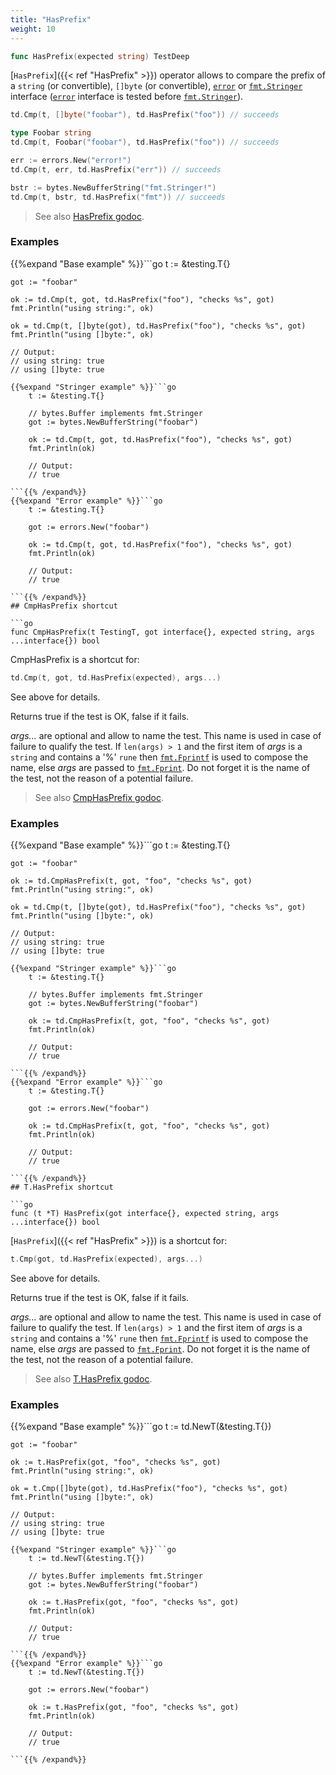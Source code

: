 ```yaml
---
title: "HasPrefix"
weight: 10
---
```


```go
func HasPrefix(expected string) TestDeep
```

[`HasPrefix`]({{< ref "HasPrefix" >}}) operator allows to compare the prefix of a `string` (or
convertible), `[]byte` (or convertible), [`error`](https://pkg.go.dev/builtin/#error) or [`fmt.Stringer`](https://pkg.go.dev/fmt/#Stringer)
interface ([`error`](https://pkg.go.dev/builtin/#error) interface is tested before [`fmt.Stringer`](https://pkg.go.dev/fmt/#Stringer)).

```go
td.Cmp(t, []byte("foobar"), td.HasPrefix("foo")) // succeeds

type Foobar string
td.Cmp(t, Foobar("foobar"), td.HasPrefix("foo")) // succeeds

err := errors.New("error!")
td.Cmp(t, err, td.HasPrefix("err")) // succeeds

bstr := bytes.NewBufferString("fmt.Stringer!")
td.Cmp(t, bstr, td.HasPrefix("fmt")) // succeeds
```


> See also [<i class='fas fa-book'></i> HasPrefix godoc](https://pkg.go.dev/github.com/maxatome/go-testdeep/td#HasPrefix).

### Examples

{{%expand "Base example" %}}```go
	t := &testing.T{}

	got := "foobar"

	ok := td.Cmp(t, got, td.HasPrefix("foo"), "checks %s", got)
	fmt.Println("using string:", ok)

	ok = td.Cmp(t, []byte(got), td.HasPrefix("foo"), "checks %s", got)
	fmt.Println("using []byte:", ok)

	// Output:
	// using string: true
	// using []byte: true

```{{% /expand%}}
{{%expand "Stringer example" %}}```go
	t := &testing.T{}

	// bytes.Buffer implements fmt.Stringer
	got := bytes.NewBufferString("foobar")

	ok := td.Cmp(t, got, td.HasPrefix("foo"), "checks %s", got)
	fmt.Println(ok)

	// Output:
	// true

```{{% /expand%}}
{{%expand "Error example" %}}```go
	t := &testing.T{}

	got := errors.New("foobar")

	ok := td.Cmp(t, got, td.HasPrefix("foo"), "checks %s", got)
	fmt.Println(ok)

	// Output:
	// true

```{{% /expand%}}
## CmpHasPrefix shortcut

```go
func CmpHasPrefix(t TestingT, got interface{}, expected string, args ...interface{}) bool
```

CmpHasPrefix is a shortcut for:

```go
td.Cmp(t, got, td.HasPrefix(expected), args...)
```

See above for details.

Returns true if the test is OK, false if it fails.

*args...* are optional and allow to name the test. This name is
used in case of failure to qualify the test. If `len(args) > 1` and
the first item of *args* is a `string` and contains a '%' `rune` then
[`fmt.Fprintf`](https://pkg.go.dev/fmt/#Fprintf) is used to compose the name, else *args* are passed to
[`fmt.Fprint`](https://pkg.go.dev/fmt/#Fprint). Do not forget it is the name of the test, not the
reason of a potential failure.


> See also [<i class='fas fa-book'></i> CmpHasPrefix godoc](https://pkg.go.dev/github.com/maxatome/go-testdeep/td#CmpHasPrefix).

### Examples

{{%expand "Base example" %}}```go
	t := &testing.T{}

	got := "foobar"

	ok := td.CmpHasPrefix(t, got, "foo", "checks %s", got)
	fmt.Println("using string:", ok)

	ok = td.Cmp(t, []byte(got), td.HasPrefix("foo"), "checks %s", got)
	fmt.Println("using []byte:", ok)

	// Output:
	// using string: true
	// using []byte: true

```{{% /expand%}}
{{%expand "Stringer example" %}}```go
	t := &testing.T{}

	// bytes.Buffer implements fmt.Stringer
	got := bytes.NewBufferString("foobar")

	ok := td.CmpHasPrefix(t, got, "foo", "checks %s", got)
	fmt.Println(ok)

	// Output:
	// true

```{{% /expand%}}
{{%expand "Error example" %}}```go
	t := &testing.T{}

	got := errors.New("foobar")

	ok := td.CmpHasPrefix(t, got, "foo", "checks %s", got)
	fmt.Println(ok)

	// Output:
	// true

```{{% /expand%}}
## T.HasPrefix shortcut

```go
func (t *T) HasPrefix(got interface{}, expected string, args ...interface{}) bool
```

[`HasPrefix`]({{< ref "HasPrefix" >}}) is a shortcut for:

```go
t.Cmp(got, td.HasPrefix(expected), args...)
```

See above for details.

Returns true if the test is OK, false if it fails.

*args...* are optional and allow to name the test. This name is
used in case of failure to qualify the test. If `len(args) > 1` and
the first item of *args* is a `string` and contains a '%' `rune` then
[`fmt.Fprintf`](https://pkg.go.dev/fmt/#Fprintf) is used to compose the name, else *args* are passed to
[`fmt.Fprint`](https://pkg.go.dev/fmt/#Fprint). Do not forget it is the name of the test, not the
reason of a potential failure.


> See also [<i class='fas fa-book'></i> T.HasPrefix godoc](https://pkg.go.dev/github.com/maxatome/go-testdeep/td#T.HasPrefix).

### Examples

{{%expand "Base example" %}}```go
	t := td.NewT(&testing.T{})

	got := "foobar"

	ok := t.HasPrefix(got, "foo", "checks %s", got)
	fmt.Println("using string:", ok)

	ok = t.Cmp([]byte(got), td.HasPrefix("foo"), "checks %s", got)
	fmt.Println("using []byte:", ok)

	// Output:
	// using string: true
	// using []byte: true

```{{% /expand%}}
{{%expand "Stringer example" %}}```go
	t := td.NewT(&testing.T{})

	// bytes.Buffer implements fmt.Stringer
	got := bytes.NewBufferString("foobar")

	ok := t.HasPrefix(got, "foo", "checks %s", got)
	fmt.Println(ok)

	// Output:
	// true

```{{% /expand%}}
{{%expand "Error example" %}}```go
	t := td.NewT(&testing.T{})

	got := errors.New("foobar")

	ok := t.HasPrefix(got, "foo", "checks %s", got)
	fmt.Println(ok)

	// Output:
	// true

```{{% /expand%}}
